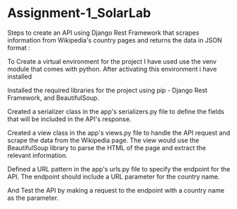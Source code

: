 # Assignment-1_SolarLab
Steps to  create an API using Django Rest Framework that scrapes information from Wikipedia's country pages and returns the data in JSON format : 

To Create a  virtual environment for the project  I have used use the venv module that comes with python. 
After activating this environment i have installed 

Installed the required libraries for the project using pip - Django Rest Framework, and BeautifulSoup.

Created a serializer class in the app's serializers.py file to define the fields that will be included in the API's response.

Created a view class in the app's views.py file to handle the API request and scrape the data from the Wikipedia page. The view would use the BeautifulSoup library to parse the HTML of the page and extract the relevant information.

Defined a URL pattern in the app's urls.py file to specify the endpoint for the API. The endpoint should include a URL parameter for the country name.

And Test the API by making a request to the endpoint with a country name as the parameter.

